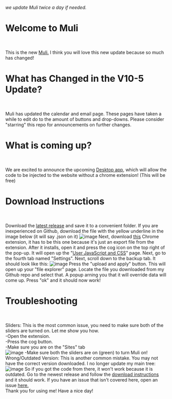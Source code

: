 *we update Muli twice a day if needed.*
# Welcome to Muli
<br>

This is the new [Muli.](https://github.com/jamesj503/Muli/releases) I think you will love this new update because so much has changed!
<br>

# What has Changed in the V10-5 Update?
<br>

Muli has updated the calendar and email page. These pages have taken a while to edit do to the amount of buttons and drop-downs. Please consider "starring" this repo for announcements on further changes.
<br>

# What is coming up?
<br>

We are excited to announce the upcoming [Desktop app](https://free.timeanddate.com/countdown/i7rsdv5e/n5704/cf12/cm0/cu4/ct0/cs0/ca0/co1/cr0/ss0/cac000/cpc000/pcfff/tcfff/fs100/szw320/szh135/tatTime%20until%20Desktop%20App%20Release!/tac000/tptTime%20since%20Event%20started%20in/tpc000/iso2021-05-31T00:00:00), which will allow the code to be injected to the website without a chrome extension! (This will be free)
<br>

# Download Instructions
<br>

Download the [latest release](https://github.com/jamesj503/Muli/releases) and save it to a convenient folder. If you are inexperienced on Github, download the file with the yellow underline in the image below (it will say .json on it)
![image](https://user-images.githubusercontent.com/70408059/115570376-ad7d0800-a283-11eb-8961-9c8a65143a33.png)
Next, download [this](https://chrome.google.com/webstore/detail/user-javascript-and-css/nbhcbdghjpllgmfilhnhkllmkecfmpld) Chrome extension, it has to be this one because it's just an export file from the extension. After it installs, open it and press the cog icon on the top right of the pop-up. It will open up the "[User JavaScript and CSS](extension://nbhcbdghjpllgmfilhnhkllmkecfmpld/options.html)" page. Next, go to the fourth tab named "Settings". Next, scroll down to the backup tab. It should look like this:
![image](https://user-images.githubusercontent.com/70408059/115569121-8a9e2400-a282-11eb-8b24-f5a14af03302.png)
Press the "upload and apply" button. This will open up your "file explorer" page. Locate the file you downloaded from my Github repo and select that. A popup arning you that it will override data will come up. Press "ok" and it should now work! 
<br>

# Troubleshooting
<br>

Sliders: This is the most common issue, you need to make sure both of the sliders are turned on. Let me show you how. <br>
  -Open the extension. <br>
  -Press the cog button. <br>
  -Make sure you are on the "Sites" tab <br>
![image](https://user-images.githubusercontent.com/70408059/115569612-05673f00-a283-11eb-874d-3a49b7588eb0.png)
  -Make sure both the sliders are on (green) to turn Muli on!
  <br>
Wrong/Outdated Version: This is another common mistake. You may not have the correct version downloaded. I no longer update my main tree:
![image](https://user-images.githubusercontent.com/70408059/115571154-5a578500-a284-11eb-8d53-162b81ca0baa.png)
So if you got the code from there, it won't work because it is outdated. Go to the newest release and follow the [download instructions](https://github.com/jamesj503/Muli#download-instructions) and it should work. If you have an issue that isn't covered here, open an issue [here.](https://github.com/jamesj503/Muli/issues)<br>
Thank you for using me! Have a nice day!
